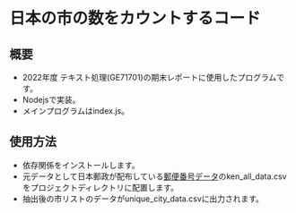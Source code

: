 # 日本の市の数をカウントするコード

## 概要
- 2022年度 テキスト処理(GE71701)の期末レポートに使用したプログラムです。
- Nodejsで実装。
- メインプログラムはindex.js。

## 使用方法
- 依存関係をインストールします。
- 元データとして日本郵政が配布している[郵便番号データ](https://www.post.japanpost.jp/zipcode/download.html)のken_all_data.csvをプロジェクトディレクトリに配置します。
- 抽出後の市リストのデータがunique_city_data.csvに出力されます。